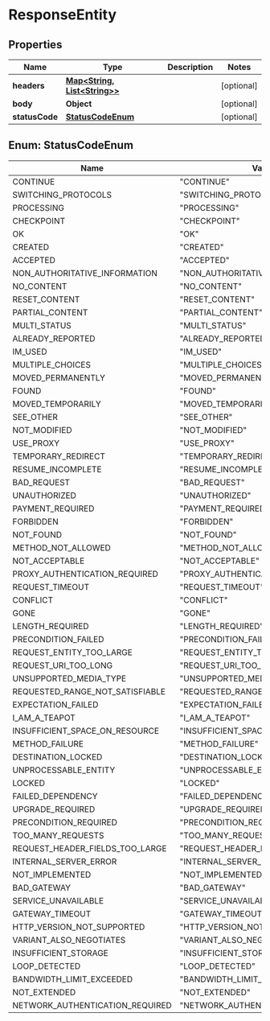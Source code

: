 
# ResponseEntity

## Properties
Name | Type | Description | Notes
------------ | ------------- | ------------- | -------------
**headers** | [**Map&lt;String, List&lt;String&gt;&gt;**](List.md) |  |  [optional]
**body** | **Object** |  |  [optional]
**statusCode** | [**StatusCodeEnum**](#StatusCodeEnum) |  |  [optional]


<a name="StatusCodeEnum"></a>
## Enum: StatusCodeEnum
Name | Value
---- | -----
CONTINUE | &quot;CONTINUE&quot;
SWITCHING_PROTOCOLS | &quot;SWITCHING_PROTOCOLS&quot;
PROCESSING | &quot;PROCESSING&quot;
CHECKPOINT | &quot;CHECKPOINT&quot;
OK | &quot;OK&quot;
CREATED | &quot;CREATED&quot;
ACCEPTED | &quot;ACCEPTED&quot;
NON_AUTHORITATIVE_INFORMATION | &quot;NON_AUTHORITATIVE_INFORMATION&quot;
NO_CONTENT | &quot;NO_CONTENT&quot;
RESET_CONTENT | &quot;RESET_CONTENT&quot;
PARTIAL_CONTENT | &quot;PARTIAL_CONTENT&quot;
MULTI_STATUS | &quot;MULTI_STATUS&quot;
ALREADY_REPORTED | &quot;ALREADY_REPORTED&quot;
IM_USED | &quot;IM_USED&quot;
MULTIPLE_CHOICES | &quot;MULTIPLE_CHOICES&quot;
MOVED_PERMANENTLY | &quot;MOVED_PERMANENTLY&quot;
FOUND | &quot;FOUND&quot;
MOVED_TEMPORARILY | &quot;MOVED_TEMPORARILY&quot;
SEE_OTHER | &quot;SEE_OTHER&quot;
NOT_MODIFIED | &quot;NOT_MODIFIED&quot;
USE_PROXY | &quot;USE_PROXY&quot;
TEMPORARY_REDIRECT | &quot;TEMPORARY_REDIRECT&quot;
RESUME_INCOMPLETE | &quot;RESUME_INCOMPLETE&quot;
BAD_REQUEST | &quot;BAD_REQUEST&quot;
UNAUTHORIZED | &quot;UNAUTHORIZED&quot;
PAYMENT_REQUIRED | &quot;PAYMENT_REQUIRED&quot;
FORBIDDEN | &quot;FORBIDDEN&quot;
NOT_FOUND | &quot;NOT_FOUND&quot;
METHOD_NOT_ALLOWED | &quot;METHOD_NOT_ALLOWED&quot;
NOT_ACCEPTABLE | &quot;NOT_ACCEPTABLE&quot;
PROXY_AUTHENTICATION_REQUIRED | &quot;PROXY_AUTHENTICATION_REQUIRED&quot;
REQUEST_TIMEOUT | &quot;REQUEST_TIMEOUT&quot;
CONFLICT | &quot;CONFLICT&quot;
GONE | &quot;GONE&quot;
LENGTH_REQUIRED | &quot;LENGTH_REQUIRED&quot;
PRECONDITION_FAILED | &quot;PRECONDITION_FAILED&quot;
REQUEST_ENTITY_TOO_LARGE | &quot;REQUEST_ENTITY_TOO_LARGE&quot;
REQUEST_URI_TOO_LONG | &quot;REQUEST_URI_TOO_LONG&quot;
UNSUPPORTED_MEDIA_TYPE | &quot;UNSUPPORTED_MEDIA_TYPE&quot;
REQUESTED_RANGE_NOT_SATISFIABLE | &quot;REQUESTED_RANGE_NOT_SATISFIABLE&quot;
EXPECTATION_FAILED | &quot;EXPECTATION_FAILED&quot;
I_AM_A_TEAPOT | &quot;I_AM_A_TEAPOT&quot;
INSUFFICIENT_SPACE_ON_RESOURCE | &quot;INSUFFICIENT_SPACE_ON_RESOURCE&quot;
METHOD_FAILURE | &quot;METHOD_FAILURE&quot;
DESTINATION_LOCKED | &quot;DESTINATION_LOCKED&quot;
UNPROCESSABLE_ENTITY | &quot;UNPROCESSABLE_ENTITY&quot;
LOCKED | &quot;LOCKED&quot;
FAILED_DEPENDENCY | &quot;FAILED_DEPENDENCY&quot;
UPGRADE_REQUIRED | &quot;UPGRADE_REQUIRED&quot;
PRECONDITION_REQUIRED | &quot;PRECONDITION_REQUIRED&quot;
TOO_MANY_REQUESTS | &quot;TOO_MANY_REQUESTS&quot;
REQUEST_HEADER_FIELDS_TOO_LARGE | &quot;REQUEST_HEADER_FIELDS_TOO_LARGE&quot;
INTERNAL_SERVER_ERROR | &quot;INTERNAL_SERVER_ERROR&quot;
NOT_IMPLEMENTED | &quot;NOT_IMPLEMENTED&quot;
BAD_GATEWAY | &quot;BAD_GATEWAY&quot;
SERVICE_UNAVAILABLE | &quot;SERVICE_UNAVAILABLE&quot;
GATEWAY_TIMEOUT | &quot;GATEWAY_TIMEOUT&quot;
HTTP_VERSION_NOT_SUPPORTED | &quot;HTTP_VERSION_NOT_SUPPORTED&quot;
VARIANT_ALSO_NEGOTIATES | &quot;VARIANT_ALSO_NEGOTIATES&quot;
INSUFFICIENT_STORAGE | &quot;INSUFFICIENT_STORAGE&quot;
LOOP_DETECTED | &quot;LOOP_DETECTED&quot;
BANDWIDTH_LIMIT_EXCEEDED | &quot;BANDWIDTH_LIMIT_EXCEEDED&quot;
NOT_EXTENDED | &quot;NOT_EXTENDED&quot;
NETWORK_AUTHENTICATION_REQUIRED | &quot;NETWORK_AUTHENTICATION_REQUIRED&quot;



